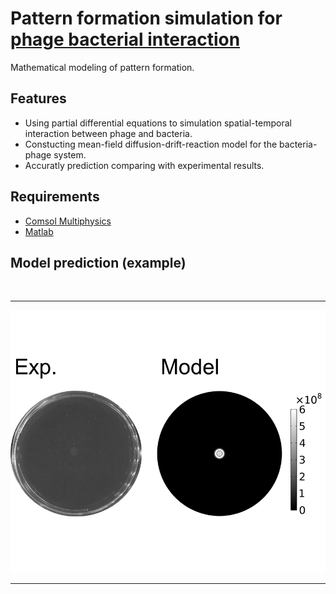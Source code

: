 # Pattern formation simulation for [phage bacterial interaction](https://journals.plos.org/ploscompbiol/article?id=10.1371/journal.pcbi.1007236)
Mathematical modeling of pattern formation.
## Features
- Using partial differential equations to simulation spatial-temporal interaction between phage and bacteria.
- Constucting mean-field diffusion-drift-reaction model for the bacteria-phage system.
- Accuratly prediction comparing with experimental results.
## Requirements
- [Comsol Multiphysics](https://www.comsol.com/comsol-multiphysics)
- [Matlab](https://www.mathworks.com/products/matlab.html)
## Model prediction (example)

<p align="center">
    <br>
    <hr />
    <img src="https://github.com/lxc-dolphin/phage_bac/blob/main/sup/bac_github.gif" width="800">
    <hr />  
    <br>
<p>
